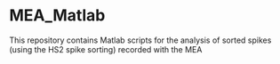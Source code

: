 # MEA_Matlab
This repository contains Matlab scripts for the analysis of sorted spikes (using the HS2 spike sorting) recorded with the MEA

